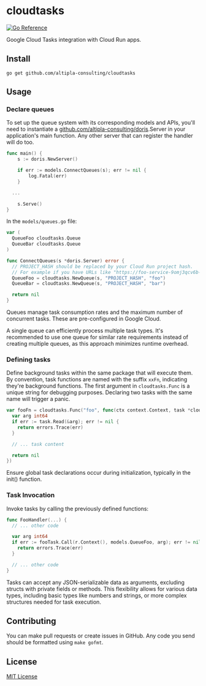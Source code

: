 
# cloudtasks

[![Go Reference](https://pkg.go.dev/badge/github.com/altipla-consulting/cloudtasks.svg)](https://pkg.go.dev/github.com/altipla-consulting/cloudtasks)

Google Cloud Tasks integration with Cloud Run apps.


## Install

```shell
go get github.com/altipla-consulting/cloudtasks
```


## Usage

### Declare queues

To set up the queue system with its corresponding models and APIs, you'll need to instantiate a [github.com/altipla-consulting/doris](doris).Server in your application's main function. Any other server that can register the handler will do too.

```go
func main() {
	s := doris.NewServer()

	if err := models.ConnectQueues(s); err != nil {
		log.Fatal(err)
	}

  ...

	s.Serve()
}
```

In the `models/queues.go` file:

```go
var (
  QueueFoo cloudtasks.Queue
  QueueBar cloudtasks.Queue
)

func ConnectQueues(s *doris.Server) error {
  // PROJECT_HASH should be replaced by your Cloud Run project hash.
  // For example if you have URLs like "https://foo-service-9omj3qcv6b-ew.a.run.app/" the hash will be "9omj3qcv6b".
  QueueFoo = cloudtasks.NewQueue(s, "PROJECT_HASH", "foo")
  QueueBar = cloudtasks.NewQueue(s, "PROJECT_HASH", "bar")

  return nil
}
```

Queues manage task consumption rates and the maximum number of concurrent tasks. These are pre-configured in Google Cloud.

A single queue can efficiently process multiple task types. It's recommended to use one queue for similar rate requirements instead of creating multiple queues, as this approach minimizes runtime overhead.


### Defining tasks

Define background tasks within the same package that will execute them. By convention, task functions are named with the suffix `xxFn`, indicating they're background functions. The first argument in `cloudtasks.Func` is a unique string for debugging purposes. Declaring two tasks with the same name will trigger a panic.

```go
var fooFn = cloudtasks.Func("foo", func(ctx context.Context, task *cloudtasks.Task) error {
  var arg int64
  if err := task.Read(&arg); err != nil {
    return errors.Trace(err)
  }

  // ... task content

  return nil
})
```

Ensure global task declarations occur during initialization, typically in the init() function.


### Task Invocation

Invoke tasks by calling the previously defined functions:

```go
func FooHandler(...) {
  // ... other code

  var arg int64
  if err := fooTask.Call(r.Context(), models.QueueFoo, arg); err != nil {
    return errors.Trace(err)
  }

  // ... other code
}
```

Tasks can accept any JSON-serializable data as arguments, excluding structs with private fields or methods. This flexibility allows for various data types, including basic types like numbers and strings, or more complex structures needed for task execution.


## Contributing

You can make pull requests or create issues in GitHub. Any code you send should be formatted using `make gofmt`.


## License

[MIT License](LICENSE)
